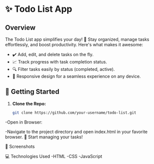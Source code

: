# ✨ Todo List App

## Overview

The Todo List app simplifies your day! 🚀 Stay organized, manage tasks effortlessly, and boost productivity. Here's what makes it awesome:

- ✔️ Add, edit, and delete tasks on the fly.
- 📈 Track progress with task completion status.
- 🔍 Filter tasks easily by status (completed, active).
- 📱 Responsive design for a seamless experience on any device.

## 🚀 Getting Started

1. **Clone the Repo:**
   ```bash
   git clone https://github.com/your-username/todo-list.git

   
-Open in Browser:

-Navigate to the project directory and open index.html in your favorite browser.
🚀 Start managing your tasks!

📸 Screenshots

💻 Technologies Used
-HTML
-CSS
-JavaScript
